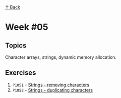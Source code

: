 [↑ Back](../README.md)

# Week #05

## Topics

Character arrays, strings, dynamic memory allocation.

## Exercises

1. `P1051` - [Strings - removing characters](./P1051/README.md)
1. `P1052` - [Strings - duplicating characters](./P1052/README.md)